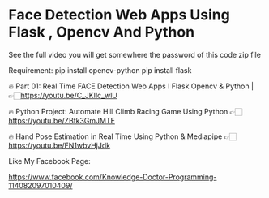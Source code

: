 # Face Detection Web Apps Using Flask , Opencv And  Python 

See the full video you will get somewhere the password of this code zip file

Requirement:
pip install opencv-python
pip install flask


🔥 Part 01: Real Time FACE Detection Web Apps l Flask Opencv & Python |  👉🏻https://youtu.be/C_JKIlc_wlU

🔥 Python Project: Automate Hill Climb 
Racing Game Using Python 👉🏻 https://youtu.be/ZBtk3GmJMTE


🔥 Hand Pose Estimation in 
Real Time Using Python & Mediapipe 👉🏻https://youtu.be/FN1wbvHjJdk


Like My Facebook Page: 

https://www.facebook.com/Knowledge-Doctor-Programming-114082097010409/
